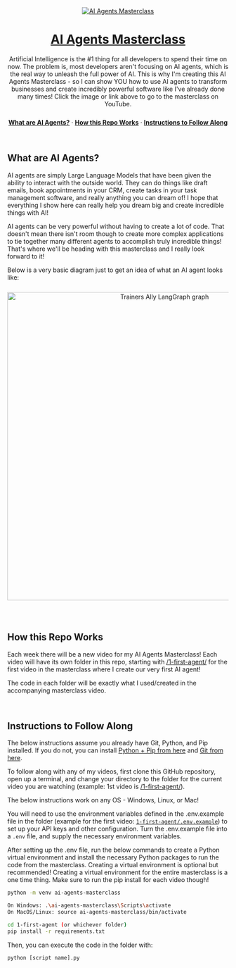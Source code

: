 <div align="center">
  <a href="https://www.youtube.com/channel/UCMwVTLZIRRUyyVrkjDpn4pA">
    <img alt="AI Agents Masterclass" src="https://i.imgur.com/8Gr2pBA.png">
    <h1 align="center">AI Agents Masterclass</h1>
  </a>
</div>

<p align="center">
  Artificial Intelligence is the #1 thing for all developers to spend their time on now.
  The problem is, most developers aren't focusing on AI agents, which is the real way to unleash the full power of AI.
  This is why I'm creating this AI Agents Masterclass - so I can show YOU how to use AI agents to transform
  businesses and create incredibly powerful software like I've already done many times! 
  Click the image or link above to go to the masterclass on YouTube.
</p>

<p align="center" style="margin-top: 25px">
  <a href="#what-are-ai-agents"><strong>What are AI Agents?</strong></a> ·
  <a href="#how-this-repo-works"><strong>How this Repo Works</strong></a> ·
  <a href="#instructions-to-follow-along"><strong>Instructions to Follow Along</strong></a>
</p>
<br/>

## What are AI Agents?

AI agents are simply Large Language Models that have been given the ability to interact with the outside world. They
can do things like draft emails, book appointments in your CRM, create tasks in your task management software, and
really anything you can dream of! I hope that everything I show here can really help you dream big
and create incredible things with AI!

AI agents can be very powerful without having to create a lot of code. That doesn't mean there isn't room though
to create more complex applications to tie together many different agents to accomplish truly incredible things!
That's where we'll be heading with this masterclass and I really look forward to it!

Below is a very basic diagram just to get an idea of what an AI agent looks like:

<div align="center" style="margin-top: 25px;margin-bottom:25px">
<img width="700" alt="Trainers Ally LangGraph graph" src="https://i.imgur.com/ChRoV8W.png">
</div>

<br/>

## How this Repo Works

Each week there will be a new video for my AI Agents Masterclass! Each video will have its own folder
in this repo, starting with [/1-first-agent/](/1-first-agent) for the first video in the masterclass
where I create our very first AI agent! 

The code in each folder will be exactly what I used/created in the accompanying masterclass video.

<br/>

## Instructions to Follow Along

The below instructions assume you already have Git, Python, and Pip installed. If you do not, you can install
[Python + Pip from here](https://www.python.org/downloads/) and [Git from here](https://git-scm.com/).

To follow along with any of my videos, first clone this GitHub repository, open up a terminal,
and change your directory to the folder for the current video you are watching (example: 1st video is [/1-first-agent/](/1-first-agent)).

The below instructions work on any OS - Windows, Linux, or Mac!

You will need to use the environment variables defined in the .env.example file in the folder (example for the first video: [`1-first-agent/.env.example`](/1-first-agent/.env.example)) to set up your API keys and other configuration. Turn the .env.example file into a `.env` file, and supply the necessary environment variables.

After setting up the .env file, run the below commands to create a Python virtual environment and install the necessary Python packages to run the code from the masterclass. Creating a virtual environment is optional but recommended! Creating a virtual environment for the entire masterclass is a one time thing. Make sure to run the pip install for each video though!

```bash
python -m venv ai-agents-masterclass

On Windows: .\ai-agents-masterclass\Scripts\activate
On MacOS/Linux: source ai-agents-masterclass/bin/activate

cd 1-first-agent (or whichever folder)
pip install -r requirements.txt
```

Then, you can execute the code in the folder with:

```bash
python [script name].py
```
